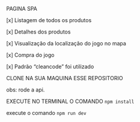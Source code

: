 

PAGINA SPA

[x] Listagem de todos os produtos 

[x] Detalhes dos produtos

[x] Visualização da localização do jogo no mapa 

[x] Compra do jogo 

[x] Padrão “cleancode” foi utilizado

CLONE NA SUA MAQUINA ESSE REPOSITORIO

obs: rode a api.

EXECUTE NO TERMINAL O COMANDO `npm install`

execute o comando `npm run dev`

